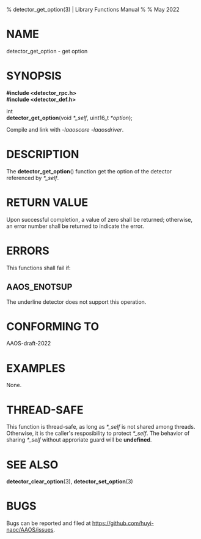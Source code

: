 % detector\_get\_option(3) | Library Functions Manual
%
% May 2022

NAME
====

detector\_get\_option - get option

SYNOPSIS
========

**#include <detector_rpc.h>**  
**#include <detector_def.h>**

int  
**detector_get_option**(void *\*\_self*, uint16\_t *\*option*);

Compile and link with *-laaoscore* *-laaosdriver*.

DESCRIPTION
===========

The **detector_get_option**() function get the option of the detector referenced by *\*\_self*. 


RETURN VALUE
============

Upon successful completion, a value of zero shall be returned; otherwise, an error number shall be returned to indicate the error.

ERRORS
======

This functions shall fail if:

AAOS\_ENOTSUP
------------

The underline detector does not support this operation.

CONFORMING TO
=============

AAOS-draft-2022

EXAMPLES
========

None.

THREAD-SAFE
===========

This function is thread-safe, as long as *\*\_self* is not shared among threads. Otherwise, it is the caller's resposibility to protect *\*\_self*. The behavior of sharing *\*\_self* without approriate guard will be **undefined**.

SEE ALSO
========

**detector_clear_option**(3), **detector_set_option**(3)

BUGS
====

Bugs can be reported and filed at https://github.com/huyi-naoc/AAOS/issues.

